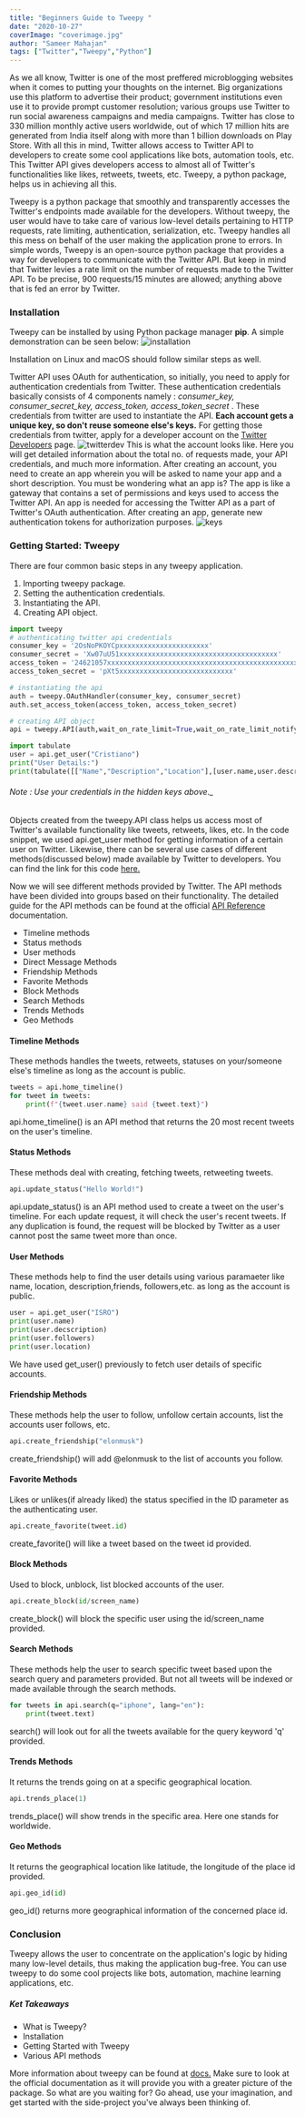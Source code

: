 ```yaml
---
title: "Beginners Guide to Tweepy "
date: "2020-10-27"
coverImage: "coverimage.jpg"
author: "Sameer Mahajan"
tags: ["Twitter","Tweepy","Python"]
---
```


As we all know, Twitter is one of the most preffered microblogging websites when it comes to putting your thoughts on the internet. Big organizations use this platform to advertise their product; government institutions even use it to provide prompt customer resolution; various groups use Twitter to run social awareness campaigns and media campaigns. Twitter has close to 330 million monthly active users worldwide, out of which 17 million hits are generated from India itself along with more than 1 billion downloads on Play Store. With all this in mind, Twitter allows access to Twitter API to developers to create some cool applications like bots, automation tools, etc. This Twitter API gives developers access to almost all of Twitter's functionalities like likes, retweets, tweets, etc. Tweepy, a python package, helps us in achieving all this.

Tweepy is a python package that smoothly and transparently accesses the Twitter's endpoints made available for the developers. Without tweepy, the user would have to take care of various low-level details pertaining to HTTP requests, rate limiting, authentication, serialization, etc. Tweepy handles all this mess on behalf of the user making the application prone to errors. 
In simple words, Tweepy is an open-source python package that provides a way for developers to communicate with the Twitter API. But keep in mind that Twitter levies a rate limit on the number of requests made to the Twitter API. To be precise, 900 requests/15 minutes are allowed; anything above that is fed an error by Twitter.

### Installation
Tweepy can be installed by using Python package manager **pip**. A simple demonstration can be seen below:
![installation](installation.PNG "Installation")

Installation on Linux and macOS should follow similar steps as well.


Twitter API uses OAuth for authentication, so initially, you need to apply for authentication credentials from Twitter. These authentication credentials basically consists of 4 components namely : _consumer_key, consumer_secret_key, access_token, access_token_secret_ . These credentials from twitter are used to instantiate the API. **Each account gets a unique key, so don't reuse someone else's keys.** 
For getting those credentials from twitter, apply for a developer account on the [Twitter Developers](https://developer.twitter.com/en) page.
![twitterdev](twitterdev.PNG "Twitter Dev Dashboard")
This is what the account looks like. Here you will get detailed information about the total no. of requests made, your API credentials, and much more information. After creating an account, you need to create an app wherein you will be asked to name your app and a short description. You must be wondering what an app is? 
The app is like a gateway that contains a set of permissions and keys used to access the Twitter API. An app is needed for accessing the Twitter API as a part of Twitter's OAuth authentication. After creating an app, generate new authentication tokens for authorization purposes.
![keys](keys.PNG)

### Getting Started: Tweepy
There are four common basic steps in any tweepy application.
1. Importing tweepy package.
2. Setting the authentication credentials.
3. Instantiating the API.
4. Creating API object.
```python
import tweepy
# authenticating twitter api credentials
consumer_key = '2OsNoPKOYCpxxxxxxxxxxxxxxxxxxxxxx'
consumer_secret = 'Xw07uU51xxxxxxxxxxxxxxxxxxxxxxxxxxxxxxxxxxxxxxx'
access_token = '24621057xxxxxxxxxxxxxxxxxxxxxxxxxxxxxxxxxxxxxxxxxxxxxxxxx'
access_token_secret = 'pXt5xxxxxxxxxxxxxxxxxxxxxxxxxxxx'

# instantiating the api
auth = tweepy.OAuthHandler(consumer_key, consumer_secret)
auth.set_access_token(access_token, access_token_secret)

# creating API object
api = tweepy.API(auth,wait_on_rate_limit=True,wait_on_rate_limit_notify=True)

import tabulate
user = api.get_user("Cristiano")
print("User Details:")
print(tabulate([["Name","Description","Location"],[user.name,user.description,user.location]],headers="firstrow"))
```
###### Note : Use your credentials in the hidden keys above._ 
Objects created from the tweepy.API class helps us access most of Twitter's available functionality like tweets, retweets, likes, etc. In the code snippet, we used api.get_user method for getting information of a certain user on Twitter. Likewise, there can be several use cases of different methods(discussed below) made available by Twitter to developers. You can find the link for this code [here.](https://colab.research.google.com/drive/1dN02ioXElOQPOktIzNBACCncyrI2eiBR?usp=sharing)

Now we will see different methods provided by Twitter. The API methods have been divided into groups based on their functionality. The detailed guide for the API methods can be found at the official [API Reference](https://tweepy.readthedocs.io/en/latest/api.html) documentation. 
* Timeline methods
* Status methods
* User methods
* Direct Message Methods
* Friendship Methods
* Favorite Methods
* Block Methods
* Search Methods
* Trends Methods
* Geo Methods

#### Timeline Methods
These methods handles the tweets, retweets, statuses on your/someone else's timeline as long as the account is public.
```python
tweets = api.home_timeline()
for tweet in tweets:
    print(f"{tweet.user.name} said {tweet.text}")
```
api.home_timeline() is an API method that returns the 20 most recent tweets on the user's timeline.

#### Status Methods
These methods deal with creating, fetching tweets, retweeting tweets.
```python
api.update_status("Hello World!")
```
api.update_status() is an API method used to create a tweet on the user's timeline. For each update request, it will check the user's recent tweets. If any duplication is found, the request will be blocked by Twitter as a user cannot post the same tweet more than once.
#### User Methods
These methods help to find the user details using various paramaeter like name, location, description,friends, followers,etc. as long as the account is public. 
```python
user = api.get_user("ISRO")
print(user.name)
print(user.decscription)
print(user.followers)
print(user.location)
```
We have used get_user() previously to fetch user details of specific accounts.
#### Friendship Methods
These methods help the user to follow, unfollow certain accounts, list the accounts user follows, etc.
```python
api.create_friendship("elonmusk")
```
create_friendship() will add @elonmusk to the list of accounts you follow.
#### Favorite Methods
Likes or unlikes(if already liked) the status specified in the ID parameter as the authenticating user.
```python
api.create_favorite(tweet.id)
```
create_favorite() will like a tweet based on the tweet id provided.
#### Block Methods
Used to block, unblock, list blocked accounts of the user.
```python
api.create_block(id/screen_name)
```
create_block() will block the specific user using the id/screen_name provided. 
#### Search Methods
These methods help the user to search specific tweet based upon the search query and parameters provided. But not all tweets will be indexed or made available through the search methods.
```python
for tweets in api.search(q="iphone", lang="en"):
    print(tweet.text)
```
search() will look out for all the tweets available for the query keyword 'q' provided.
#### Trends Methods
It returns the trends going on at a specific geographical location.
```python
api.trends_place(1)
```
trends_place() will show trends in the specific area. Here one stands for worldwide.
#### Geo Methods
It returns the geographical location like latitude, the longitude of the place id provided.
```python
api.geo_id(id)
```
geo_id() returns more geographical information of the concerned place id.

### Conclusion
Tweepy allows the user to concentrate on the application's logic by hiding many low-level details, thus making the application bug-free. You can use tweepy to do some cool projects like bots, automation, machine learning applications, etc. 
##### Ket Takeaways
* What is Tweepy?
* Installation
* Getting Started with Tweepy
* Various API methods

More information about tweepy can be found at [docs.](https://tweepy.readthedocs.io/en/latest/index.html) Make sure to look at the official documentation as it will provide you with a greater picture of the package. So what are you waiting for? Go ahead, use your imagination, and get started with the side-project you've always been thinking of.

